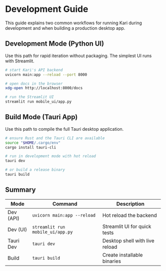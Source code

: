 # Development Guide

This guide explains two common workflows for running Kari during development and when building a production desktop app.

## Development Mode (Python UI)

Use this path for rapid iteration without packaging. The simplest UI runs with Streamlit.

```bash
# start Kari's API backend
uvicorn main:app --reload --port 8000

# open docs in the browser
xdg-open http://localhost:8000/docs

# run the Streamlit UI
streamlit run mobile_ui/app.py
```

## Build Mode (Tauri App)

Use this path to compile the full Tauri desktop application.

```bash
# ensure Rust and the Tauri CLI are available
source "$HOME/.cargo/env"
cargo install tauri-cli

# run in development mode with hot reload
tauri dev

# or build a release binary
tauri build
```

## Summary

| Mode          | Command                             | Description                         |
| ------------- | ----------------------------------- | ----------------------------------- |
| Dev (API)     | `uvicorn main:app --reload`         | Hot reload the backend              |
| Dev (UI)      | `streamlit run mobile_ui/app.py`    | Streamlit UI for quick tests        |
| Tauri Dev     | `tauri dev`                         | Desktop shell with live reload      |
| Build         | `tauri build`                       | Create installable binaries         |


